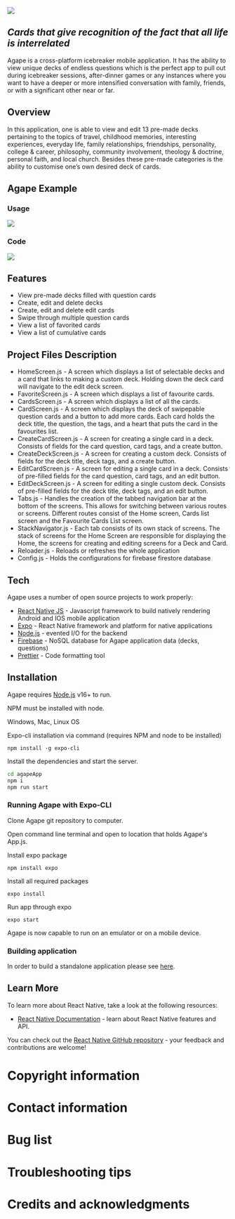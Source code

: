 ![](https://i.imgur.com/yF7crw6.jpg)

## _Cards that give recognition of the fact that all life is interrelated_

Agape is a cross-platform icebreaker mobile application. It has the ability to view unique decks of endless questions which is the perfect app to pull out during icebreaker sessions, after-dinner games or any instances where you want to have a deeper or more intensified conversation with family, friends, or with a significant other near or far.

## Overview

In this application, one is able to view and edit 13 pre-made decks pertaining to the topics of travel, childhood memories, interesting experiences, everyday life, family relationships, friendships, personality, college & career, philosophy, community involvement, theology & doctrine, personal faith, and local church. Besides these pre-made categories is the ability to customise one’s own desired deck of cards.

## Agape Example

### Usage

![](https://i.imgur.com/ryrkGvU.gif)

### Code

![](https://i.imgur.com/bBXiIKJ.jpg)

## Features

-   View pre-made decks filled with question cards
-   Create, edit and delete decks
-   Create, edit and delete edit cards
-   Swipe through multiple question cards
-   View a list of favorited cards
-   View a list of cumulative cards

## Project Files Description

-   HomeScreen.js - A screen which displays a list of selectable decks and a card that links to making a custom deck. Holding down the deck card will navigate to the edit deck screen.
-   FavoriteScreen.js - A screen which displays a list of favourite cards.
-   CardsScreen.js - A screen which displays a list of all the cards.
-   CardScreen.js - A screen which displays the deck of swipepable question cards and a button to add more cards. Each card holds the deck title, the question, the tags, and a heart that puts the card in the favourites list.
-   CreateCardScreen.js - A screen for creating a single card in a deck. Consists of fields for the card question, card tags, and a create button.
-   CreateDeckScreen.js - A screen for creating a custom deck. Consists of fields for the deck title, deck tags, and a create button.
-   EditCardScreen.js - A screen for editing a single card in a deck. Consists of pre-filled fields for the card question, card tags, and an edit button.
-   EditDeckScreen.js - A screen for editing a single custom deck. Consists of pre-filled fields for the deck title, deck tags, and an edit button.
-   Tabs.js - Handles the creation of the tabbed navigation bar at the bottom of the screens. This allows for switching between various routes or screens. Different routes consist of the Home screen, Cards list screen and the Favourite Cards List screen.
-   StackNavigator.js - Each tab consists of its own stack of screens. The stack of screens for the Home Screen are responsible for displaying the Home, the screens for creating and editing screens for a Deck and Card.
-   Reloader.js - Reloads or refreshes the whole application
-   Config.js - Holds the configurations for firebase firestore database

## Tech

Agape uses a number of open source projects to work properly:

-   [React Native JS](https://reactnative.dev/) - Javascript framework to build natively rendering Android and IOS mobile application
-   [Expo](https://docs.expo.dev/) - React Native framework and platform for native applications
-   [Node.js](https://nodejs.org/en/) - evented I/O for the backend
-   [Firebase](https://firebase.google.com/) - NoSQL database for Agape application data (decks, questions)
-   [Prettier](https://prettier.io/) - Code formatting tool

## Installation

Agape requires [Node.js](https://nodejs.org/) v16+ to run.

NPM must be installed with node.

Windows, Mac, Linux OS

Expo-cli installation via command (requires NPM and node to be installed)

```
npm install -g expo-cli
```

Install the dependencies and start the server.

```sh
cd agapeApp
npm i
npm run start
```

### Running Agape with Expo-CLI

Clone Agape git repository to computer.

Open command line terminal and open to location that holds Agape's App.js.

Install expo package

```
npm install expo
```

Install all required packages

```
expo install
```

Run app through expo

```
expo start
```

Agape is now capable to run on an emulator or on a mobile device.

### Building application

In order to build a standalone application please see [here](https://docs.expo.dev/classic/building-standalone-apps/).

## Learn More

To learn more about React Native, take a look at the following resources:

-   [React Native Documentation](https://reactnative.dev/) - learn about React Native features and API.

You can check out the [React Native GitHub repository](https://github.com/facebook/react-native) - your feedback and contributions are welcome!

# Copyright information

# Contact information

# Bug list

# Troubleshooting tips

# Credits and acknowledgments
